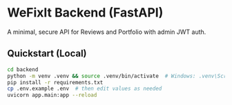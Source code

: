 # WeFixIt Backend (FastAPI)

A minimal, secure API for Reviews and Portfolio with admin JWT auth.

## Quickstart (Local)

```bash
cd backend
python -m venv .venv && source .venv/bin/activate  # Windows: .venv\Scripts\activate
pip install -r requirements.txt
cp .env.example .env  # then edit values as needed
uvicorn app.main:app --reload

